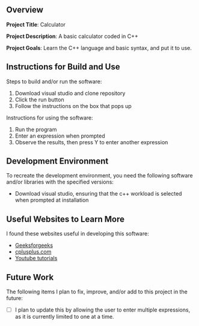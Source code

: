 ## Overview

**Project Title**: Calculator

**Project Description**: A basic calculator coded in C++

**Project Goals**: Learn the C++ language and basic syntax, and put it to use.

## Instructions for Build and Use

Steps to build and/or run the software:

1. Download visual studio and clone repository
2. Click the run button
3. Follow the instructions on the box that pops up

Instructions for using the software:

1. Run the program
2. Enter an expression when prompted
3. Observe the results, then press Y to enter another expression

## Development Environment 

To recreate the development environment, you need the following software and/or libraries with the specified versions:

* Download visual studio, ensuring that the c++ workload is selected when prompted at installation

## Useful Websites to Learn More

I found these websites useful in developing this software:

* [Geeksforgeeks](https://www.geeksforgeeks.org/cpp-data-types/)
* [cplusplus.com](https://cplusplus.com/reference/stl/)
* [Youtube tutorials](https://www.youtube.com/watch?v=RSDzvlXmQi4&ab_channel=AmanBytes)

## Future Work

The following items I plan to fix, improve, and/or add to this project in the future:

* [ ] I plan to update this by allowing the user to enter multiple expressions, as it is currently limited to one at a time. 
